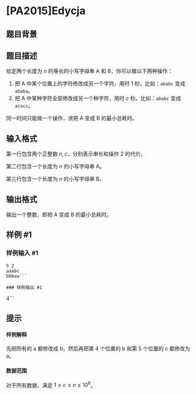 # [PA2015]Edycja

## 题目背景



## 题目描述

给定两个长度为 $n$ 的等长的小写字母串 A 和 B，你可以做以下两种操作：
1. 把 A 中某个位置上的字符修改成另一个字符，用时 1 秒。比如：```ababc``` 变成 ```ababa```。
2. 把 A 中某种字符全部修改成另一个种字符，用时 $c$ 秒。比如：```ababc``` 变成 ```acacc```。

同一时间只能做一个操作，求把 A 变成 B 的最小总耗时。

## 输入格式

第一行包含两个正整数 $n,c$，分别表示串长和操作 2 的代价。

第二行包含一个长度为 $n$ 的小写字母串 A。

第三行包含一个长度为 $n$ 的小写字母串 B。

## 输出格式

输出一个整数，即把 A 变成 B 的最小总耗时。

## 样例 #1

### 样例输入 #1
```
5 2
aaabc
bbbaa```

### 样例输出 #1

```
4```

## 提示

#### 样例解释   
先把所有的 a 都修改成 b，然后再把第 4 个位置的 b 和第 5 个位置的 c 都修改为 a。

#### 数据范围
对于所有数据，满足 $1\le c\le n\le10^6$。
